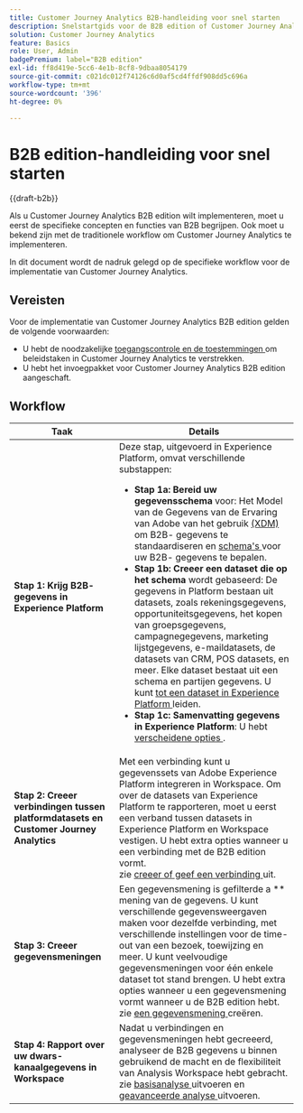 ```yaml
---
title: Customer Journey Analytics B2B-handleiding voor snel starten
description: Snelstartgids voor de B2B edition of Customer Journey Analytics.
solution: Customer Journey Analytics
feature: Basics
role: User, Admin
badgePremium: label="B2B edition"
exl-id: ff8d419e-5cc6-4e1b-8cf8-9dbaa8054179
source-git-commit: c021dc012f74126c6d0af5cd4ffdf908dd5c696a
workflow-type: tm+mt
source-wordcount: '396'
ht-degree: 0%

---
```


# B2B edition-handleiding voor snel starten

{{draft-b2b}}

Als u Customer Journey Analytics B2B edition wilt implementeren, moet u eerst de specifieke concepten en functies van B2B begrijpen. Ook moet u bekend zijn met de traditionele workflow om Customer Journey Analytics te implementeren.

In dit document wordt de nadruk gelegd op de specifieke workflow voor de implementatie van Customer Journey Analytics.

## Vereisten

Voor de implementatie van Customer Journey Analytics B2B edition gelden de volgende voorwaarden:

* U hebt de noodzakelijke [ toegangscontrole en de toestemmingen ](/help/technotes/access-control.md) om beleidstaken in Customer Journey Analytics te verstrekken.
* U hebt het invoegpakket voor Customer Journey Analytics B2B edition aangeschaft.


## Workflow

| Taak | Details |
| --- | --- |
| **Stap 1: Krijg B2B- gegevens in Experience Platform** | Deze stap, uitgevoerd in Experience Platform, omvat verschillende substappen:<ul><li>**Stap 1a: Bereid uw gegevensschema** voor: Het Model van de Gegevens van de Ervaring van Adobe van het gebruik [ (XDM) ](https://experienceleague.adobe.com/docs/experience-platform/xdm/home.html?lang=nl) om B2B- gegevens te standaardiseren en [ schema&#39;s ](https://experienceleague.adobe.com/en/docs/experience-platform/rtcdp/schemas/b2b) voor uw B2B- gegevens te bepalen.</li><li>**Stap 1b: Creeer een dataset die op het schema** wordt gebaseerd: De gegevens in Platform bestaan uit datasets, zoals rekeningsgegevens, opportuniteitsgegevens, het kopen van groepsgegevens, campagnegegevens, marketing lijstgegevens, e-maildatasets, de datasets van CRM, POS datasets, en meer. Elke dataset bestaat uit een schema en partijen gegevens. U kunt [ tot een dataset in Experience Platform ](https://experienceleague.adobe.com/docs/platform-learn/getting-started-for-data-architects-and-data-engineers/create-datasets.html) leiden.</li><li>**Stap 1c: Samenvatting gegevens in Experience Platform**: U hebt [ verscheidene opties ](https://experienceleague.adobe.com/en/docs/experience-platform/ingestion/home).</li></ul> |
| **Stap 2: Creeer verbindingen tussen platformdatasets en Customer Journey Analytics** | Met een verbinding kunt u gegevenssets van Adobe Experience Platform integreren in Workspace. Om over de datasets van Experience Platform te rapporteren, moet u eerst een verband tussen datasets in Experience Platform en Workspace vestigen. U hebt extra opties wanneer u een verbinding met de B2B edition vormt. <br> zie [ creeer of geef een verbinding ](/help/connections/create-connection.md) uit. |
| **Stap 3: Creeer gegevensmeningen** | Een gegevensmening is gefilterde a ** mening van de gegevens. U kunt verschillende gegevensweergaven maken voor dezelfde verbinding, met verschillende instellingen voor de time-out van een bezoek, toewijzing en meer. U kunt veelvoudige gegevensmeningen voor één enkele dataset tot stand brengen. U hebt extra opties wanneer u een gegevensmening vormt wanneer u de B2B edition hebt.<br> zie [ een gegevensmening ](/help/data-views/create-dataview.md) creëren. |
| **Stap 4: Rapport over uw dwars-kanaalgegevens in Workspace** | Nadat u verbindingen en gegevensmeningen hebt gecreeerd, analyseer de B2B gegevens u binnen gebruikend de macht en de flexibiliteit van Analysis Workspace hebt gebracht.<br> zie [ basisanalyse ](/help/analysis-workspace/perform-basic-analysis.md) uitvoeren en [ geavanceerde analyse ](/help/analysis-workspace/perform-adv-analysis.md) uitvoeren. |

<!--

## Use Case

The [B2B Use Case ](../data-ingestion/data-ingestion.md) document provides an example use case on how to implement Customer  Journey Analytics B2B Edition.

-->